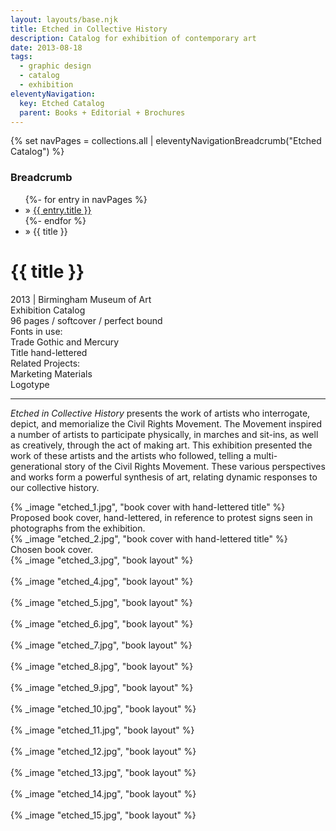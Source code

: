 ```yaml
---
layout: layouts/base.njk
title: Etched in Collective History
description: Catalog for exhibition of contemporary art
date: 2013-08-18
tags:
  - graphic design
  - catalog
  - exhibition
eleventyNavigation:
  key: Etched Catalog
  parent: Books + Editorial + Brochures
---
```

{% set navPages = collections.all | eleventyNavigationBreadcrumb("Etched Catalog") %}
<div class="breadcrumb">
    <h3 class="visually-hidden">Breadcrumb</h3>
	<ul class="nav">
            {%- for entry in navPages %}
		<li class="nav-item"{% if entry.url == page.url %} class="active-breadcrumb"{% endif %}> » <a href="{{ entry.url }}">{{ entry.title }}</a></li>
  	    	{%- endfor %}
	    <li class="nav-item"><active-breadcrumb>» {{ title }}</active-breadcrumb></li>
	</ul>
</div>
<div class="container">
  <div class="row"></div>
	<div class="row">
		<div class="col">
			<h1>{{ title }}</h1>
            <figcaption>2013 | Birmingham Museum of Art</figcaption>
            <figcaption>Exhibition Catalog</br>96 pages / softcover / perfect bound</figcaption>
            <figcaption>Fonts in use:</br>Trade Gothic and Mercury</br>Title hand-lettered</figcaption>
            <figcaption>Related Projects:</br>Marketing Materials</br>Logotype</figcaption>
			<hr>
		    <p><em>Etched in Collective History</em> presents the work of artists who interrogate, depict, and memorialize the Civil Rights Movement. The Movement inspired a number of artists to participate physically, in marches and sit-ins, as well as creatively, through the act of making art. This exhibition presented the work of these artists and the artists who followed, telling a multi-generational story of the Civil Rights Movement. These various perspectives and works form a powerful synthesis of art, relating dynamic responses to our collective history.</p>
		</div>
        <div class="col-1 col-1-md col-1-lg"></div>
		<div class="col">
			{% _image "etched_1.jpg", "book cover with hand-lettered title" %}
            <figcaption>Proposed book cover, hand-lettered, in reference to protest signs seen in photographs from the exhibition.</figcaption>
		</div>
        <div class="col-1 col-1-md col-1-lg"></div>
	</div>
	<div class="row">
        <div class="col"></div>
		<div class="col-1 col-1-md col-1-lg"></div>
        <div class="col">
			{% _image "etched_2.jpg", "book cover with hand-lettered title" %}
            <figcaption>Chosen book cover.</figcaption>
		</div>
        <div class="col-1 col-1-md col-1-lg"></div>
	</div>
	<div class="row">
        <div class="col-1 col-1-md col-1-lg"></div>
        <div class="col">
            {% _image "etched_3.jpg", "book layout" %}
        </br></br>
            {% _image "etched_4.jpg", "book layout" %}
        </br></br>
            {% _image "etched_5.jpg", "book layout" %}
        </br></br>
            {% _image "etched_6.jpg", "book layout" %}
        </br></br>
            {% _image "etched_7.jpg", "book layout" %}
        </br></br>
            {% _image "etched_8.jpg", "book layout" %}
        </br></br>
            {% _image "etched_9.jpg", "book layout" %}
        </br></br>
            {% _image "etched_10.jpg", "book layout" %}
        </br></br>
            {% _image "etched_11.jpg", "book layout" %}
        </br></br>
            {% _image "etched_12.jpg", "book layout" %}
        </br></br>
            {% _image "etched_13.jpg", "book layout" %}
        </br></br>
            {% _image "etched_14.jpg", "book layout" %}
        </br></br>
            {% _image "etched_15.jpg", "book layout" %}
        </div>
        <div class="col-1 col-1-md col-1-lg">
  	</div>
</div>